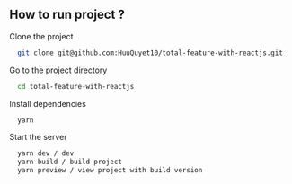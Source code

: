 
## How to run project ?

Clone the project

```bash
  git clone git@github.com:HuuQuyet10/total-feature-with-reactjs.git
```

Go to the project directory

```bash
  cd total-feature-with-reactjs
```

Install dependencies

```bash
  yarn
```

Start the server

```bash
  yarn dev / dev
  yarn build / build project
  yarn preview / view project with build version
```

